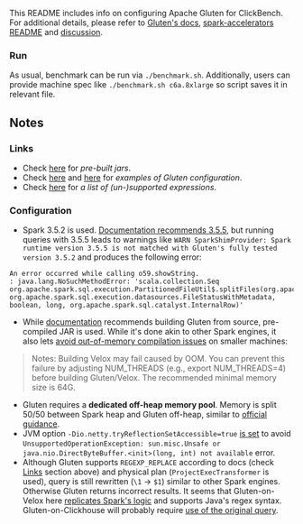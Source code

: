This README includes info on configuring Apache Gluten for ClickBench. For additional details, please refer to [Gluten's docs](https://apache.github.io/incubator-gluten/get-started/Velox.html), [spark-accelerators README](../spark/README-accelerators.md) and [discussion](https://github.com/apache/incubator-gluten/discussions/10465).

### Run

As usual, benchmark can be run via `./benchmark.sh`. Additionally, users can provide machine spec like `./benchmark.sh c6a.8xlarge` so script saves it in relevant file.

## Notes

### Links

- Check [here](https://gluten.apache.org/downloads/) for _pre-built jars_.
- Check [here](https://gluten.apache.org/#3-how-to-use) and [here](https://apache.github.io/incubator-gluten/get-started/Velox.html#submit-the-spark-sql-job) for _examples of Gluten configuration_.
- Check [here](https://github.com/apache/incubator-gluten/blob/main/docs/velox-backend-scalar-function-support.md?plain=1) for _a list of (un-)supported expressions_.

### Configuration

- Spark 3.5.2 is used. [Documentation recommends 3.5.5](https://apache.github.io/incubator-gluten/get-started/Velox.html#prerequisite), but running queries with 3.5.5 leads to warnings like `WARN SparkShimProvider: Spark runtime version 3.5.5 is not matched with Gluten's fully tested version 3.5.2` and produces the following error:
```
An error occurred while calling o59.showString.
: java.lang.NoSuchMethodError: 'scala.collection.Seq org.apache.spark.sql.execution.PartitionedFileUtil$.splitFiles(org.apache.spark.sql.SparkSession, org.apache.spark.sql.execution.datasources.FileStatusWithMetadata, boolean, long, org.apache.spark.sql.catalyst.InternalRow)'
```
- While [documentation](https://gluten.apache.org/#3-how-to-use) recommends building Gluten from source, pre-compiled JAR is used. While it's done akin to other Spark engines, it also lets [avoid out-of-memory compilation issues](https://apache.github.io/incubator-gluten/get-started/Velox.html#build-gluten-with-velox-backend) on smaller machines:
> Notes: Building Velox may fail caused by OOM. You can prevent this failure by adjusting NUM_THREADS (e.g., export NUM_THREADS=4) before building Gluten/Velox. The recommended minimal memory size is 64G.
- Gluten requires a __dedicated off-heap memory pool__. Memory is split 50/50 between Spark heap and Gluten off-heap, similar to  [official guidance](https://apache.github.io/incubator-gluten/get-started/Velox.html#submit-the-spark-sql-job).
- JVM option `-Dio.netty.tryReflectionSetAccessible=true` [is set](https://github.com/apache/incubator-gluten/issues/8207) to avoid `UnsupportedOperationException: sun.misc.Unsafe or java.nio.DirectByteBuffer.<init>(long, int) not available` error.
- Although Gluten supports `REGEXP_REPLACE` according to docs (check [Links](#links) section above) and physical plan (`ProjectExecTransformer` is used), query is still rewritten (`\1` -> `$1`) similar to other Spark engines. Otherwise Gluten returns incorrect results. It seems that Gluten-on-Velox here [replicates Spark's logic](https://github.com/kecookier/velox/blob/a5994c3b8548dc41045b0ca86c75e60fe4185678/velox/docs/functions/spark/regexp.rst?plain=1#L95) and supports Java's regex syntax. Gluten-on-Clickhouse will probably require [use of the original query](https://github.com/apache/incubator-gluten/issues/7545).
